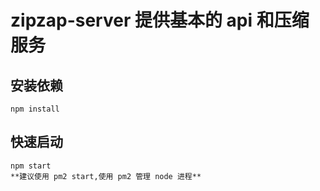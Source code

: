 # zipzap-server 提供基本的 api 和压缩服务

## 安装依赖

```
npm install
```

## 快速启动

```
npm start
**建议使用 pm2 start,使用 pm2 管理 node 进程**
```
